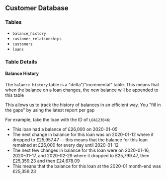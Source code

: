 Customer Database
---

### Tables
* `balance_history`
* `customer_relationships`
* `customers`
* `loans`


### Table Details

#### Balance History

The `balance_history` table is a "delta"/"incremental" table. This means that when the balance on a loan changes, the new balance will be appended to this table

This allows us to track the history of balances in an efficient way. You "fill in the gaps" by using the latest report per gap

For example, take the loan with the ID of `LOA123046`:
* This loan had a balance of £26,000 on 2020-01-05
* The next change in balance for this loan was on 2020-01-12 where it dropped to £25,957.47 -- this means that the balance for this loan remained at £26,000 for every day until 2020-01-12
* The next few changes in balance for this loan were on 2020-01-16, 2020-01-17, and 2020-02-29 where it dropped to £25,799.47, then £25,359.23 and then £24,678.09
* This means that the balance for this loan at the 2020-01 month-end was £25,359.23
